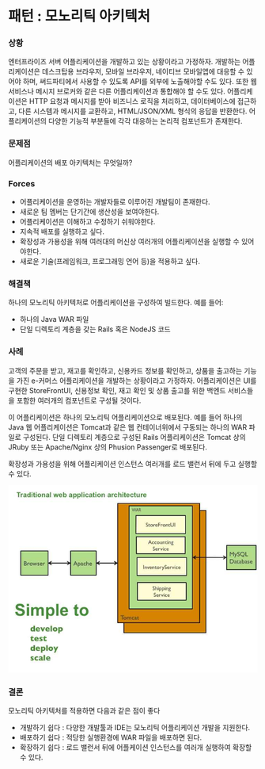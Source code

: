 # 패턴 : 모노리틱 아키텍처
### 상황
엔터프라이즈 서버 어플리케이션을 개발하고 있는 상황이라고 가정하자.
개발하는 어플리케이션은 데스크탑용 브라우저, 모바일 브라우저, 네이티브 모바일앱에 대응할 수 있어야 하며,
써드파티에서 사용할 수 있도록 API를 외부에 노출해야할 수도 있다.
또한 웹 서비스나 메시지 브로커와 같은 다른 어플리케이션과 통합해야 할 수도 있다.
어플리케이션은 HTTP 요청과 메시지를 받아 비즈니스 로직을 처리하고, 데이터베이스에 접근하고, 다른 시스템과
메시지를 교환하고, HTML/JSON/XML 형식의 응답을 반환한다.
어플리케이션의 다양한 기능적 부분들에 각각 대응하는 논리적 컴포넌트가 존재한다.

### 문제점
어플리케이션의 배포 아키텍처는 무엇일까?

### Forces
- 어플리케이션을 운영하는 개발자들로 이루어진 개발팀이 존재한다.
- 새로운 팀 멤버는 단기간에 생산성을 보여야한다.
- 어플리케이션은 이해하고 수정하기 쉬워야한다.
- 지속적 배포를 실행하고 싶다.
- 확장성과 가용성을 위해 여러대의 머신상 여러개의 어플리케이션을 실행할 수 있어야한다.
- 새로운 기술(프레임워크, 프로그래밍 언어 등)을 적용하고 싶다.

### 해결책
하나의 모노리틱 아키텍처로 어플리케이션을 구성하여 빌드한다. 예를 들어:
- 하나의 Java WAR 파일
- 단일 디렉토리 계층을 갖는 Rails 혹은 NodeJS 코드

### 사례
고객의 주문을 받고, 재고를 확인하고, 신용카드 정보를 확인하고, 상품을 출고하는 기능을 가진 e-커머스 어플리케이션을 개발하는 상황이라고 가정하자.
어플리케이션은 UI를 구현한 StoreFrontUI, 신용정보 확인, 재고 확인 및 상품 출고를 위한 백엔드 서비스들을 포함한 여러개의 컴포넌트로 구성될 것이다.

이 어플리케이션은 하나의 모노리틱 어플리케이션으로 배포된다. 예를 들어 하나의 Java 웹 어플리케이션은 Tomcat과 같은 웹 컨테이너위에서 구동되는 하나의 WAR 파일로 구성된다.
단일 디렉토리 계층으로 구성된 Rails 어플리케이션은 Tomcat 상의 JRuby 또는 Apache/Nginx 상의 Phusion Passenger로 배포된다.

확장성과 가용성을 위해 어플리케이션 인스턴스 여러개를 로드 밸런서 뒤에 두고 실행할 수 있다.


![Traditional web application architecture](./images/monolithic-application.jpg)


### 결론
모노리틱 아키텍처를 적용하면 다음과 같은 점이 좋다
- 개발하기 쉽다 : 다양한 개발툴과 IDE는 모노리틱 어플리케이션 개발을 지원한다.
- 배포하기 쉽다 : 적당한 실행환경에 WAR 파일을 배포하면 된다.
- 확장하기 쉽다 : 로드 밸런서 뒤에 어플케이션 인스턴스를 여러개 실행하여 확장할 수 있다.
